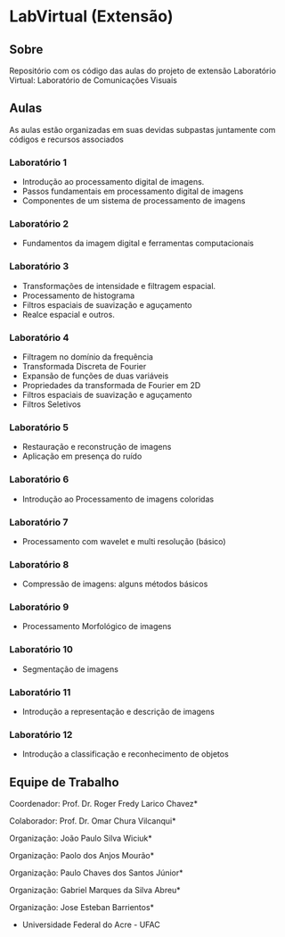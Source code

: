 # LabVirtual (Extensão)

## Sobre
Repositório com os código das aulas do projeto de extensão Laboratório Virtual: Laboratório de Comunicações Visuais

## Aulas
As aulas estão organizadas em suas devidas subpastas juntamente com códigos e recursos associados

### Laboratório 1
* Introdução ao processamento digital de imagens.
* Passos fundamentais em processamento digital de imagens
* Componentes de um sistema de processamento de imagens

### Laboratório 2
* Fundamentos da imagem digital e ferramentas computacionais

### Laboratório 3
* Transformações de intensidade e filtragem espacial.
* Processamento de histograma
* Filtros espaciais de suavização e aguçamento
* Realce espacial e outros.

### Laboratório 4
* Filtragem no domínio da frequência
* Transformada Discreta de Fourier
* Expansão de funções de duas variáveis
* Propriedades da transformada de Fourier em 2D
* Filtros espaciais de suavização e aguçamento
* Filtros Seletivos

### Laboratório 5
* Restauração e reconstrução de imagens
* Aplicação em presença do ruído

### Laboratório 6
* Introdução ao Processamento de imagens coloridas

### Laboratório 7
* Processamento com wavelet e multi resolução (básico)

### Laboratório 8
* Compressão de imagens: alguns métodos básicos

### Laboratório 9
* Processamento Morfológico de imagens

### Laboratório 10
* Segmentação de imagens

### Laboratório 11
* Introdução a representação e descrição de imagens

### Laboratório 12
* Introdução a classificação e reconhecimento de objetos


## Equipe de Trabalho
Coordenador: Prof. Dr. Roger Fredy Larico Chavez*

Colaborador: Prof. Dr. Omar Chura Vilcanqui*

Organização: João Paulo Silva Wiciuk*

Organização: Paolo dos Anjos Mourão*

Organização: Paulo Chaves dos Santos Júnior*

Organização: Gabriel Marques da Silva Abreu*

Organização: Jose Esteban Barrientos*

* Universidade Federal do Acre - UFAC
